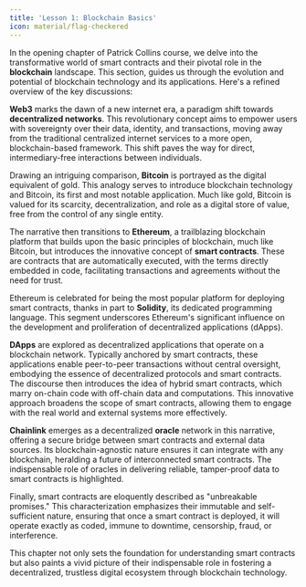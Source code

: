 ```yaml
---
title: 'Lesson 1: Blockchain Basics'
icon: material/flag-checkered
---
```


In the opening chapter of Patrick Collins course, we delve into the transformative world of smart contracts and their pivotal role in the **blockchain** landscape. This section, guides us through the evolution and potential of blockchain technology and its applications. Here's a refined overview of the key discussions:

**Web3** marks the dawn of a new internet era, a paradigm shift towards **decentralized networks**. This revolutionary concept aims to empower users with sovereignty over their data, identity, and transactions, moving away from the traditional centralized internet services to a more open, blockchain-based framework. This shift paves the way for direct, intermediary-free interactions between individuals.

Drawing an intriguing comparison, **Bitcoin** is portrayed as the digital equivalent of gold. This analogy serves to introduce blockchain technology and Bitcoin, its first and most notable application. Much like gold, Bitcoin is valued for its scarcity, decentralization, and role as a digital store of value, free from the control of any single entity.

The narrative then transitions to **Ethereum**, a trailblazing blockchain platform that builds upon the basic principles of blockchain, much like Bitcoin, but introduces the innovative concept of **smart contracts**. These are contracts that are automatically executed, with the terms directly embedded in code, facilitating transactions and agreements without the need for trust.

Ethereum is celebrated for being the most popular platform for deploying smart contracts, thanks in part to **Solidity**, its dedicated programming language. This segment underscores Ethereum's significant influence on the development and proliferation of decentralized applications (dApps).

**DApps** are explored as decentralized applications that operate on a blockchain network. Typically anchored by smart contracts, these applications enable peer-to-peer transactions without central oversight, embodying the essence of decentralized protocols and smart contracts.
The discourse then introduces the idea of hybrid smart contracts, which marry on-chain code with off-chain data and computations. This innovative approach broadens the scope of smart contracts, allowing them to engage with the real world and external systems more effectively.

**Chainlink** emerges as a decentralized **oracle** network in this narrative, offering a secure bridge between smart contracts and external data sources. Its blockchain-agnostic nature ensures it can integrate with any blockchain, heralding a future of interconnected smart contracts. The indispensable role of oracles in delivering reliable, tamper-proof data to smart contracts is highlighted.

Finally, smart contracts are eloquently described as "unbreakable promises." This characterization emphasizes their immutable and self-sufficient nature, ensuring that once a smart contract is deployed, it will operate exactly as coded, immune to downtime, censorship, fraud, or interference.

This chapter not only sets the foundation for understanding smart contracts but also paints a vivid picture of their indispensable role in fostering a decentralized, trustless digital ecosystem through blockchain technology.

